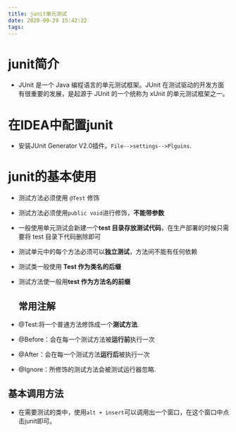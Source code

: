 ```yaml
---
title: junit单元测试
date: 2020-09-29 15:42:22
tags:
---
```

# junit简介

* JUnit 是一个 Java 编程语言的单元测试框架。JUnit 在测试驱动的开发方面有很重要的发展，是起源于 JUnit 的一个统称为 xUnit 的单元测试框架之一。

# 在IDEA中配置junit

* 安装JUnit Generator V2.0插件。`File-->settings-->Plguins`.

# junit的基本使用

* 测试方法必须使用 `@Test` 修饰
* 测试方法必须使用` public void `进行修饰，**不能带参数**
* 一般使用单元测试会新建一个**test 目录存放测试代码**，在生产部署的时候只需要将 test 目录下代码删除即可
* 测试单元中的每个方法必须可以**独立测试**，方法间不能有任何依赖
* 测试类一般使用 **Test 作为类名的后缀**
* 测试方法使一般用**test 作为方法名的前缀**
  
  ## 常用注解

* @Test:将一个普通方法修饰成一个**测试方法**.
* @Before：会在每一个测试方法被**运行前**执行一次
* @After：会在每一个测试方法**运行后**被执行一次
* @Ignore：所修饰的测试方法会被测试运行器忽略.

## 基本调用方法

* 在需要测试的类中，使用`alt + insert`可以调用出一个窗口，在这个窗口中点击junit即可。